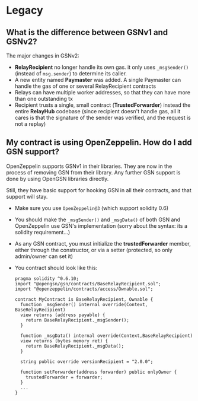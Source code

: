 # Legacy

## What is the difference between GSNv1 and GSNv2?

The major changes in GSNv2:

- **RelayRecipient** no longer handle its own gas. it only uses `_msgSender()` (instead of `msg.sender`) to determine its caller.
- A new entity named **Paymaster** was added. A single Paymaster can handle the gas of one or several RelayRecipient contracts
- Relays can have multiple worker addresses, so that they can have more than one outstanding tx
- Recipient trusts a single, small contract (**TrustedForwarder**) instead the entire **RelayHub** codebase (since recipient doesn't handle gas, all it cares is that the signature of the sender was verified, and the request is not a replay)

## My contract is using OpenZeppelin. How do I add GSN support?

OpenZeppelin supports GSNv1 in their libraries. They are now in the process of removing GSN from their library.
Any further GSN support is done by using OpenGSN libraries directly.

Still, they have basic support for hooking GSN in all their contracts, and that support will stay.

- Make sure you use `OpenZeppelin@3` (which support solidity 0.6)
- You should make the `_msgSender()` and `_msgData()` of both GSN and OpenZeppelin use GSN's implementation (sorry about the syntax: its a solidity requirement...)
- As any GSN contract, you must initialize the **trustedForwarder** member, either through the constructor, or via a setter (protected, so only admin/owner can set it)
- You contract should look like this:

  ```solidity
  pragma solidity ^0.6.10;
  import "@opengsn/gsn/contracts/BaseRelayRecipient.sol";
  import "@openzeppelin/contracts/access/Ownable.sol";

  contract MyContract is BaseRelayRecipient, Ownable {
    function _msgSender() internal override(Context, BaseRelayRecipient)
    view returns (address payable) {
      return BaseRelayRecipient._msgSender();
    }

    function _msgData() internal override(Context,BaseRelayRecipient)
    view returns (bytes memory ret) {
      return BaseRelayRecipient._msgData();
    }

    string public override versionRecipient = "2.0.0";

    function setForwarder(address forwarder) public onlyOwner {
      trustedForwarder = forwarder;
    }
    ...
  }
  ```

